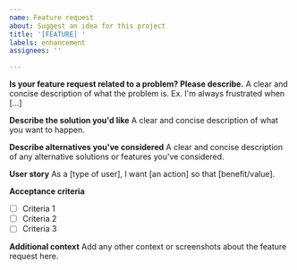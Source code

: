 ```yaml
---
name: Feature request
about: Suggest an idea for this project
title: '[FEATURE] '
labels: enhancement
assignees: ''

---
```


**Is your feature request related to a problem? Please describe.**
A clear and concise description of what the problem is. Ex. I'm always frustrated when [...]

**Describe the solution you'd like**
A clear and concise description of what you want to happen.

**Describe alternatives you've considered**
A clear and concise description of any alternative solutions or features you've considered.

**User story**
As a [type of user], I want [an action] so that [benefit/value].

**Acceptance criteria**
- [ ] Criteria 1
- [ ] Criteria 2
- [ ] Criteria 3

**Additional context**
Add any other context or screenshots about the feature request here.
